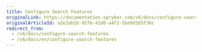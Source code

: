 ```yaml
---
title: Configure Search Features
originalLink: https://documentation.spryker.com/v6/docs/configure-search-features
originalArticleId: a2e3ab1b-927b-41d0-a4f2-5be9d3d3f36c
redirect_from:
  - /v6/docs/configure-search-features
  - /v6/docs/en/configure-search-features
---
```



